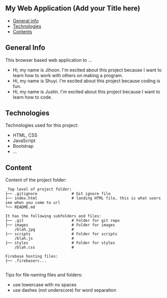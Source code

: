 ## My Web Application (Add your Title here)

* [General info](#general-info)
* [Technologies](#technologies)
* [Contents](#content)

## General Info

This browser based web application to ...

* Hi, my name is Jihoon. I'm excited about this project because I want to learn how to work with others on making a program.
*  Hi, my name is Shuyi. I'm excited about this project because coding is fun.
* Hi, my name is Justin. I'm excited about this project because I want to learn how to code.
## Technologies

Technologies used for this project:

* HTML, CSS
* JavaScript
* Bootstrap
* ...

## Content

Content of the project folder:

```
 Top level of project folder: 
├── .gitignore               # Git ignore file
├── index.html               # landing HTML file, this is what users see when you come to url
└── README.md

It has the following subfolders and files:
├── .git                     # Folder for git repo
├── images                   # Folder for images
    /blah.jpg                # 
├── scripts                  # Folder for scripts
    /blah.js                 # 
├── styles                   # Folder for styles
    /blah.css                # 

Firebase hosting files: 
├── .firebaserc...


```

Tips for file naming files and folders:

* use lowercase with no spaces
* use dashes (not underscore) for word separation
